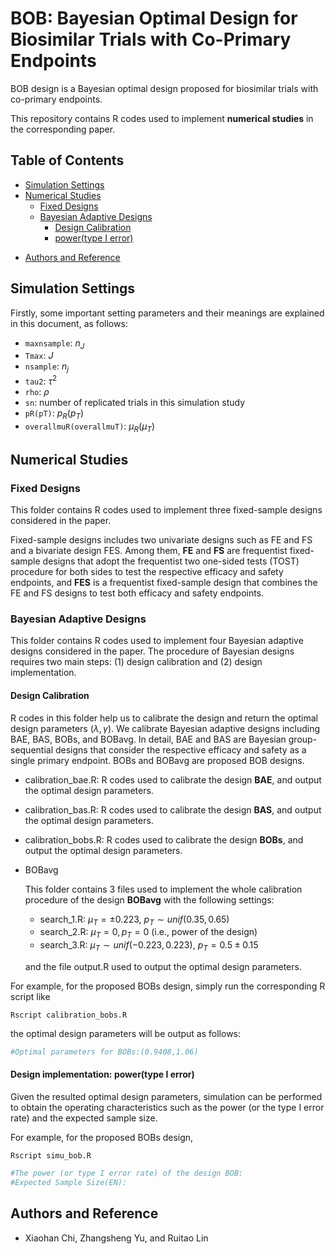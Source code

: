 # BOB: Bayesian Optimal Design for Biosimilar Trials with Co-Primary Endpoints

BOB design is a Bayesian optimal design proposed for biosimilar trials with co-primary endpoints. 

This repository contains R codes used to implement **numerical studies** in the corresponding paper.

## Table of Contents

- [Simulation Settings](#Simulation-Settings)
- [Numerical Studies](#numerical-studies)
  - [Fixed Designs](#Fixed-Designs)
  - [Bayesian Adaptive Designs](#Bayesian-Adaptive-Designs)
    - [Design Calibration](#Design-Calibration)
    - [power(type I error)](#power(type-I-error))

* [Authors and Reference](#Authors-and-Reference)

## Simulation Settings

Firstly, some important setting parameters and their meanings are explained in this document, as follows:

* `maxnsample`: $n_J$
* `Tmax`: $J$
* `nsample`: $n_j$
* `tau2`: $\tau^2$
* `rho`: $\rho$
* `sn`: number of replicated trials in this simulation study
* `pR(pT)`: $p_R (p_T)$
* `overallmuR(overallmuT)`: $\mu_R (\mu_T)$



## Numerical Studies

### Fixed Designs

This folder contains R codes used to implement three fixed-sample designs considered in the paper.

Fixed-sample designs includes two univariate designs such as FE and FS and a bivariate design FES. Among them, **FE** and **FS** are frequentist fixed-sample designs that adopt the frequentist two one-sided tests (TOST) procedure for both sides to test the respective efficacy and safety endpoints, and **FES** is a frequentist fixed-sample design that combines the FE and FS designs to test both efficacy and safety endpoints. 

### Bayesian Adaptive Designs

This folder contains R codes used to implement four Bayesian adaptive designs considered in the paper. The procedure of Bayesian designs requires two main steps: (1) design calibration and (2) design implementation.

#### Design Calibration

R codes in this folder help us to calibrate the design and return the optimal design parameters ($\lambda, \gamma$). We calibrate Bayesian adaptive designs including BAE, BAS, BOBs,  and BOBavg. In detail, BAE and BAS are Bayesian group-sequential designs that consider the respective efficacy and safety as a single primary endpoint. BOBs  and BOBavg are proposed BOB designs.

* calibration_bae.R: R codes used to calibrate the design **BAE**, and output the optimal design parameters.

* calibration_bas.R: R codes used to calibrate the design **BAS**, and output the optimal design parameters.

* calibration_bobs.R: R codes used to calibrate the design **BOBs**, and output the optimal design parameters.

* BOBavg

  This folder contains 3 files used to implement the whole calibration procedure of the design **BOBavg** with the following settings: 

  * search_1.R: $\mu_T=\pm 0.223$, $p_T \sim unif(0.35,0.65)$
  * search_2.R: $\mu_T=0, p_T=0$ (i.e., power of the design)
  * search_3.R: $\mu_T \sim unif(-0.223,0.223)$, $p_T=0.5\pm 0.15$

  and the file output.R used to output the optimal design parameters.

For example, for the proposed BOBs design, simply run the corresponding R script like

```shell
Rscript calibration_bobs.R
```

the optimal design parameters will be output as follows:

```R
#Optimal parameters for BOBs:(0.9408,1.06)
```



#### Design implementation: **power(type I error)**

Given the resulted optimal design parameters, simulation can be performed to obtain the operating characteristics such as the power (or the type I error rate) and the expected sample size.

For example, for the proposed BOBs design, 

```shell
Rscript simu_bob.R
```

```R
#The power (or type I error rate) of the design BOB:
#Expected Sample Size(EN):
```



## Authors and Reference

* Xiaohan Chi, Zhangsheng Yu, and Ruitao Lin

  
